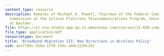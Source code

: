```yaml
---
content_type: resource
description: Remarks of Michael K. Powell, Chairman of the Federal Communications
  Commission at the Silicon Flatirons Telecommunications Program, University of Colorado
  at Boulder.
file: https://ol-ocw-studio-app-qa.s3.amazonaws.com/courses/15-020-competition-in-telecommunications-fall-2003/ae1f789c918a1ff0250ca9dc1220c2b2_fcc_powell_statement.pdf
file_type: application/pdf
resourcetype: Document
title: 'Broadband Migration III: New Directions in Wireless Policy'
uid: ae1f789c-918a-1ff0-250c-a9dc1220c2b2
---
```

